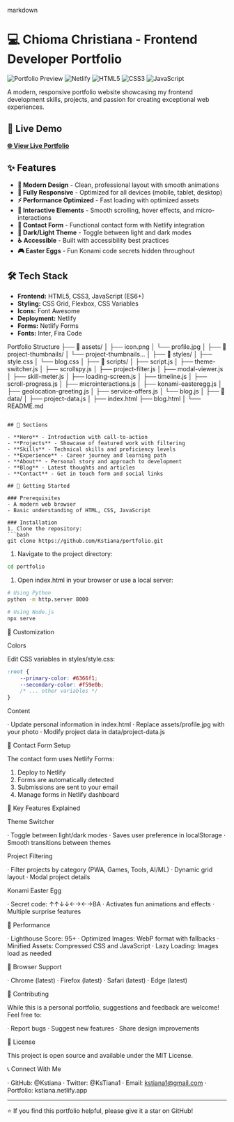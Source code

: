 markdown
# 💻 Chioma Christiana - Frontend Developer Portfolio

![Portfolio Preview](https://img.shields.io/badge/Portfolio-Live-success)
![Netlify](https://img.shields.io/badge/Deployed_on-Netlify-00C7B7?logo=netlify)
![HTML5](https://img.shields.io/badge/HTML5-E34F26?logo=html5&logoColor=white)
![CSS3](https://img.shields.io/badge/CSS3-1572B6?logo=css3&logoColor=white)
![JavaScript](https://img.shields.io/badge/JavaScript-F7DF1E?logo=javascript&logoColor=black)

A modern, responsive portfolio website showcasing my frontend development skills, projects, and passion for creating exceptional web experiences.

## 🚀 Live Demo

[**🌐 View Live Portfolio**](https://kstiana.netlify.app)

## ✨ Features

- **🎨 Modern Design** - Clean, professional layout with smooth animations
- **📱 Fully Responsive** - Optimized for all devices (mobile, tablet, desktop)
- **⚡ Performance Optimized** - Fast loading with optimized assets
- **🎯 Interactive Elements** - Smooth scrolling, hover effects, and micro-interactions
- **📧 Contact Form** - Functional contact form with Netlify integration
- **🌙 Dark/Light Theme** - Toggle between light and dark modes
- **♿ Accessible** - Built with accessibility best practices
- **🎮 Easter Eggs** - Fun Konami code secrets hidden throughout

## 🛠️ Tech Stack

- **Frontend:** HTML5, CSS3, JavaScript (ES6+)
- **Styling:** CSS Grid, Flexbox, CSS Variables
- **Icons:** Font Awesome
- **Deployment:** Netlify
- **Forms:** Netlify Forms
- **Fonts:** Inter, Fira Code

Portfolio Structure
├── 📁 assets/
│    ├── icon.png
│    └── profile.jpg
│
├── 📁 project-thumbnails/
│   └── project-thumbnails...
│
├── 📁 styles/
│   ├── style.css
│   └── blog.css
│
├── 📁 scripts/
│   ├── script.js
│   ├── theme-switcher.js
│   ├── scrollspy.js
│   ├── project-filter.js
│   ├── modal-viewer.js
│   ├── skill-meter.js
│   ├── loading-screen.js
│   ├── timeline.js
│   ├── scroll-progress.js
│   ├── microinteractions.js
│   ├── konami-easteregg.js
│   ├── geolocation-greeting.js
│   ├── service-offers.js
│   └── blog.js
│
├── 📁 data/
│   ├── project-data.js
│
├── index.html
├── blog.html
│
└── README.md

```

## 🎯 Sections

- **Hero** - Introduction with call-to-action
- **Projects** - Showcase of featured work with filtering
- **Skills** - Technical skills and proficiency levels
- **Experience** - Career journey and learning path
- **About** - Personal story and approach to development
- **Blog** - Latest thoughts and articles
- **Contact** - Get in touch form and social links

## 🚀 Getting Started

### Prerequisites
- A modern web browser
- Basic understanding of HTML, CSS, JavaScript

### Installation
1. Clone the repository:
```bash
git clone https://github.com/Kstiana/portfolio.git
```

1. Navigate to the project directory:

```bash
cd portfolio
```

1. Open index.html in your browser or use a local server:

```bash
# Using Python
python -m http.server 8000

# Using Node.js
npx serve
```

🎨 Customization

Colors

Edit CSS variables in styles/style.css:

```css
:root {
    --primary-color: #6366f1;
    --secondary-color: #f59e0b;
    /* ... other variables */
}
```

Content

· Update personal information in index.html
· Replace assets/profile.jpg with your photo
· Modify project data in data/project-data.js

📧 Contact Form Setup

The contact form uses Netlify Forms:

1. Deploy to Netlify
2. Forms are automatically detected
3. Submissions are sent to your email
4. Manage forms in Netlify dashboard

🌟 Key Features Explained

Theme Switcher

· Toggle between light/dark modes
· Saves user preference in localStorage
· Smooth transitions between themes

Project Filtering

· Filter projects by category (PWA, Games, Tools, AI/ML)
· Dynamic grid layout
· Modal project details

Konami Easter Egg

· Secret code: ↑↑↓↓←→←→BA
· Activates fun animations and effects
· Multiple surprise features

📱 Performance

· Lighthouse Score: 95+
· Optimized Images: WebP format with fallbacks
· Minified Assets: Compressed CSS and JavaScript
· Lazy Loading: Images load as needed

🔧 Browser Support

· Chrome (latest)
· Firefox (latest)
· Safari (latest)
· Edge (latest)

🤝 Contributing

While this is a personal portfolio, suggestions and feedback are welcome! Feel free to:

· Report bugs
· Suggest new features
· Share design improvements

📄 License

This project is open source and available under the MIT License.

📞 Connect With Me

· GitHub: @Kstiana
· Twitter: @KsTiana1
· Email: kstiana1@gmail.com
· Portfolio: kstiana.netlify.app

---

⭐ If you find this portfolio helpful, please give it a star on GitHub!
